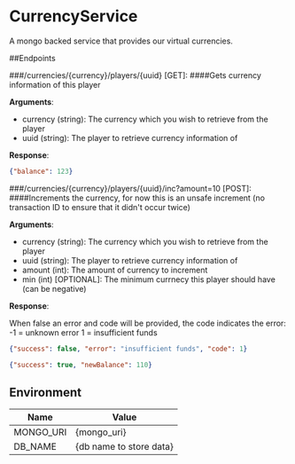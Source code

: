 # CurrencyService
A mongo backed service that provides our virtual currencies.

##Endpoints

###/currencies/{currency}/players/{uuid} [GET]:
####Gets currency information of this player

**Arguments**:
- currency (string): The currency which you wish to retrieve from the player
- uuid (string): The player to retrieve currency information of

**Response**: 
```json
{"balance": 123}
```

###/currencies/{currency}/players/{uuid}/inc?amount=10 [POST]:
####Increments the currency, for now this is an unsafe increment (no transaction ID to ensure that it didn't occur twice)

**Arguments**:
- currency (string): The currency which you wish to retrieve from the player
- uuid (string): The player to retrieve currency information of
- amount (int): The amount of currency to increment
- min (int) [OPTIONAL]: The minimum currnecy this player should have (can be negative)

**Response**: 

When false an error and code will be provided, the code indicates the error:
-1 = unknown error
1 = insufficient funds

```json
{"success": false, "error": "insufficient funds", "code": 1}
```

```json
{"success": true, "newBalance": 110}
```

## Environment
| Name | Value |
| --------- | --- |
| MONGO_URI | {mongo_uri} |
| DB_NAME | {db name to store data} |